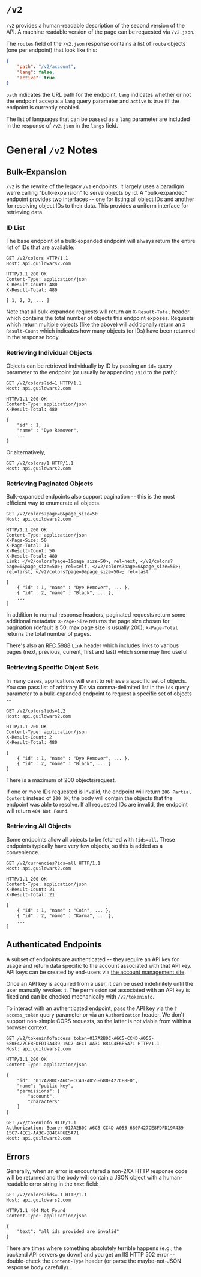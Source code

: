 # `/v2`

`/v2` provides a human-readable description of the second version of the API. A machine readable version of the page can be requested via `/v2.json`.

The `routes` field of the `/v2.json` response contains a list of `route` objects (one per endpoint) that look like this:


```json
{
    "path": "/v2/account",
    "lang": false,
    "active": true
}
```

`path` indicates the URL path for the endpoint, `lang` indicates whether or not the endpoint accepts a `lang` query parameter and `active` is true iff the endpoint is currently enabled.

The list of languages that can be passed as a `lang` parameter are included in the response of `/v2.json` in the `langs` field.

# General `/v2` Notes

## Bulk-Expansion

`/v2` is the rewrite of the legacy `/v1` endpoints; it largely uses a paradigm we're calling "bulk-expansion" to serve objects by id. A "bulk-expanded" endpoint provides two interfaces -- one for listing all object IDs and another for resolving object IDs to their data. This provides a uniform interface for retrieving data.

### ID List

The base endpoint of a bulk-expanded endpoint will always return the entire list of IDs that are available:

```http
GET /v2/colors HTTP/1.1
Host: api.guildwars2.com

HTTP/1.1 200 OK
Content-Type: application/json
X-Result-Count: 480
X-Result-Total: 480

[ 1, 2, 3, ... ]
```

Note that all bulk-expanded requests will return an `X-Result-Total` header which contains the total number of objects this endpoint exposes. Requests which return multiple objects (like the above) will additionally return an `X-Result-Count` which indicates how many objects (or IDs) have been returned in the response body.

### Retrieving Individual Objects

Objects can be retrieved individually by ID by passing an `id=` query parameter to the endpoint (or usually by appending `/$id` to the path):

```http
GET /v2/colors?id=1 HTTP/1.1
Host: api.guildwars2.com

HTTP/1.1 200 OK
Content-Type: application/json
X-Result-Total: 480

{
	"id" : 1,
	"name" : "Dye Remover",
	...
}
```

Or alternatively,

```http
GET /v2/colors/1 HTTP/1.1
Host: api.guildwars2.com
```

### Retrieving Paginated Objects

Bulk-expanded endpoints also support pagination -- this is the most efficient way to enumerate all objects.

```http
GET /v2/colors?page=0&page_size=50
Host: api.guildwars2.com

HTTP/1.1 200 OK
Content-Type: application/json
X-Page-Size: 50
X-Page-Total: 10
X-Result-Count: 50
X-Result-Total: 480
Link: </v2/colors?page=1&page_size=50>; rel=next, </v2/colors?page=0&page_size=50>; rel=self, </v2/colors?page=0&page_size=50>; rel=first, </v2/colors?page=9&page_size=50>; rel=last

[
	{ "id" : 1, "name" : "Dye Remover", ... },
	{ "id" : 2, "name" : "Black", ... },
	...
]
```

In addition to normal response headers, paginated requests return some additional metadata: `X-Page-Size` returns the page size chosen for pagination (default is 50, max page size is usually 200); `X-Page-Total` returns the total number of pages.

There's also an [RFC 5988](https://tools.ietf.org/html/rfc5988) `Link` header which includes links to various pages (next, previous, current, first and last) which some may find useful.

### Retrieving Specific Object Sets

In many cases, applications will want to retrieve a specific set of objects. You can pass list of arbitrary IDs via comma-delimited list in the `ids` query parameter to a bulk-expanded endpoint to request a specific set of objects --

```http
GET /v2/colors?ids=1,2
Host: api.guildwars2.com

HTTP/1.1 200 OK
Content-Type: application/json
X-Result-Count: 2
X-Result-Total: 480

[
	{ "id" : 1, "name" : "Dye Remover", ... },
	{ "id" : 2, "name" : "Black", ... }
]
```

There is a maximum of 200 objects/request.

If one or more IDs requested is invalid, the endpoint will return `206 Partial Content` instead of `200 OK`; the body will contain the objects that the endpoint was able to resolve. If all requested IDs are invalid, the endpoint will return `404 Not Found`.

### Retrieving All Objects

Some endpoints allow all objects to be fetched with `?ids=all`. These endpoints typically have very few objects, so this is added as a convenience.

```http
GET /v2/currencies?ids=all HTTP/1.1
Host: api.guildwars2.com

HTTP/1.1 200 OK
Content-Type: application/json
X-Result-Count: 21
X-Result-Total: 21

[
	{ "id" : 1, "name" : "Coin", ... },
	{ "id" : 2, "name" : "Karma", ... },
	...
]
```

## Authenticated Endpoints

A subset of endpoints are authenticated -- they require an API key for usage and return data specific to the account associated with that API key. API keys can be created by end-users via [the account management site](https://account.guildwars2.com/applications).

Once an API key is acquired from a user, it can be used indefinitely until the user manually revokes it. The permission set associated with an API key is fixed and can be checked mechanically with `/v2/tokeninfo`.

To interact with an authenticated endpoint, pass the API key via the `?access_token` query parameter or via an `Authorization` header. We don't support non-simple CORS requests, so the latter is not viable from within a browser context.

```http
GET /v2/tokeninfo?access_token=017A2B0C-A6C5-CC4D-A055-680F427CE8FDFD19A439-15C7-4EC1-AA3C-B84C4F6E5A71 HTTP/1.1
Host: api.guildwars2.com

HTTP/1.1 200 OK
Content-Type: application/json

{
    "id": "017A2B0C-A6C5-CC4D-A055-680F427CE8FD",
    "name": "public key",
    "permissions": [
        "account",
        "characters"
    ]
}
```

```http
GET /v2/tokeninfo HTTP/1.1
Authorization: Bearer 017A2B0C-A6C5-CC4D-A055-680F427CE8FDFD19A439-15C7-4EC1-AA3C-B84C4F6E5A71
Host: api.guildwars2.com
```

## Errors

Generally, when an error is encountered a non-2XX HTTP response code will be returned and the body will contain a JSON object with a human-readable error string in the `text` field:

```http
GET /v2/colors?ids=-1 HTTP/1.1
Host: api.guildwars2.com

HTTP/1.1 404 Not Found
Content-Type: application/json

{
    "text": "all ids provided are invalid"
}
```

There are times where something absolutely terrible happens (e.g., the backend API servers go down) and you get an IIS HTTP 502 error -- double-check the `Content-Type` header (or parse the maybe-not-JSON response body carefully).
